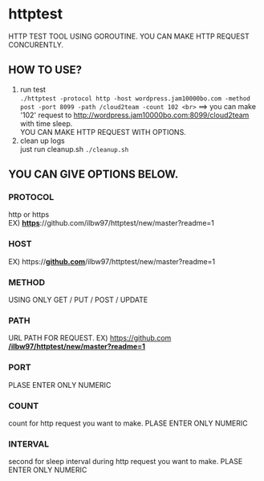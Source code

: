 # httptest
HTTP TEST TOOL USING GOROUTINE.
YOU CAN MAKE HTTP REQUEST CONCURENTLY.

## HOW TO USE?
1. run test <br>
  ```./httptest -protocol http -host wordpress.jam10000bo.com -method post -port 8099 -path /cloud2team -count 102 <br>```
  ==> you can make '102' request to http://wordpress.jam10000bo.com:8099/cloud2team with time sleep. <br>
  YOU CAN MAKE HTTP REQUEST WITH OPTIONS.
2. clean up logs <br>
  just run cleanup.sh
  ```./cleanup.sh```

## YOU CAN GIVE OPTIONS BELOW.
### PROTOCOL
http or https<br>
EX) <u>**https**</u>://github.com/ilbw97/httptest/new/master?readme=1

### HOST
EX) https://<u>**github.com**</u>/ilbw97/httptest/new/master?readme=1

### METHOD
USING ONLY GET / PUT / POST / UPDATE

### PATH
URL PATH FOR REQUEST. 
EX) https://github.com <u>**/ilbw97/httptest/new/master?readme=1**</u>

### PORT
PLASE ENTER ONLY NUMERIC

### COUNT
count for http request you want to make.
PLASE ENTER ONLY NUMERIC

### INTERVAL
second for sleep interval during http request you want to make.
PLASE ENTER ONLY NUMERIC


